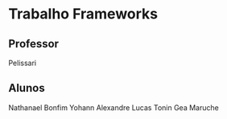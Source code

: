 # Trabalho Frameworks

## Professor
Pelissari


## Alunos
Nathanael Bonfim
Yohann Alexandre
Lucas Tonin Gea Maruche

